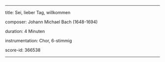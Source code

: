---

title: Sei, lieber Tag, willkommen

composer: Johann Michael Bach (1648-1694)

duration: 4 Minuten

instrumentation: Chor, 6-stimmig

score-id: 366538

---